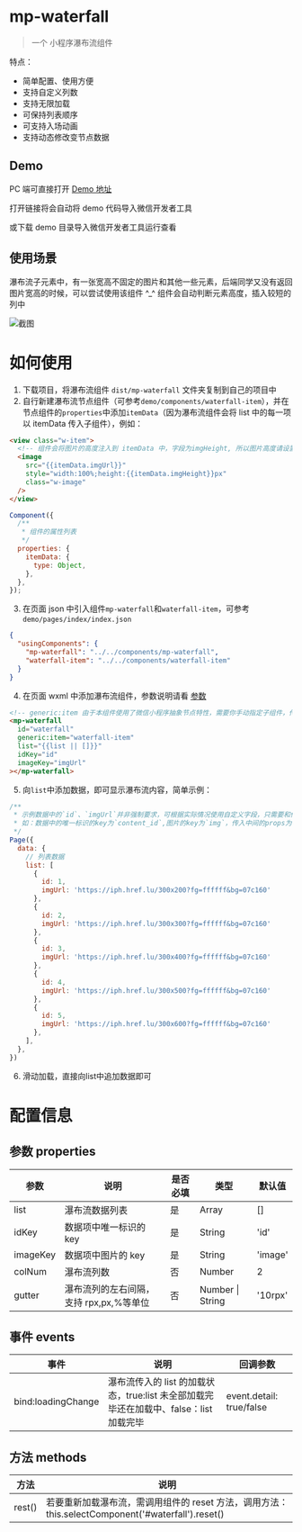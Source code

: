 # mp-waterfall

> 一个 小程序瀑布流组件

特点：

- 简单配置、使用方便
- 支持自定义列数
- 支持无限加载
- 可保持列表顺序
- 可支持入场动画
- 支持动态修改变节点数据

## Demo

PC 端可直接打开 [Demo 地址](https://developers.weixin.qq.com/s/ljX0somO70jT)

打开链接将会自动将 demo 代码导入微信开发者工具

或下载 demo 目录导入微信开发者工具运行查看

## 使用场景

瀑布流子元素中，有一张宽高不固定的图片和其他一些元素，后端同学又没有返回图片宽高的时候，可以尝试使用该组件 ^\_^
组件会自动判断元素高度，插入较短的列中

![截图](https://i.loli.net/2020/08/06/bu2kzQgHBXAqvF4.png)

# 如何使用

1. 下载项目，将瀑布流组件 `dist/mp-waterfall` 文件夹复制到自己的项目中
2. 自行新建瀑布流节点组件（可参考`demo/components/waterfall-item`），并在节点组件的`properties`中添加`itemData`（因为瀑布流组件会将 list 中的每一项以 itemData 传入子组件），例如：

```html
<view class="w-item">
  <!-- 组件会将图片的高度注入到 itemData 中，字段为imgHeight, 所以图片高度请设置为{{itemData.imgHeight}}px -->
  <image
    src="{{itemData.imgUrl}}"
    style="width:100%;height:{{itemData.imgHeight}}px"
    class="w-image"
  />
</view>
```

```js
Component({
  /**
   * 组件的属性列表
   */
  properties: {
    itemData: {
      type: Object,
    },
  },
});
```

3. 在页面 json 中引入组件`mp-waterfall`和`waterfall-item`，可参考`demo/pages/index/index.json`

```json
{
  "usingComponents": {
    "mp-waterfall": "../../components/mp-waterfall",
    "waterfall-item": "../../components/waterfall-item"
  }
}
```

4. 在页面 wxml 中添加瀑布流组件，参数说明请看 [参数](#参数-properties)

```html
<!-- generic:item 由于本组件使用了微信小程序抽象节点特性，需要你手动指定子组件，传入自行创建的瀑布流节点组件即可  -->
<mp-waterfall
  id="waterfall"
  generic:item="waterfall-item"
  list="{{list || []}}"
  idKey="id"
  imageKey="imgUrl"
></mp-waterfall>
```

5. 向`list`中添加数据，即可显示瀑布流内容，简单示例：
``` js
/**
 * 示例数据中的`id`、`imgUrl`并非强制要求，可根据实际情况使用自定义字段，只需要和传入组件的`idKey`,`imageKey`保持一致即可
 * 如：数据中的唯一标识的key为`content_id`,图片的key为`img`，传入中间的props为 <mp-waterfall idKey="content_id" imageKey="img" 其他参数... ></mp-waterfall>
 */
Page({
  data: {
    // 列表数据
    list: [
      {
        id: 1,
        imgUrl: 'https://iph.href.lu/300x200?fg=ffffff&bg=07c160'
      },
      {
        id: 2,
        imgUrl: 'https://iph.href.lu/300x300?fg=ffffff&bg=07c160'
      },
      {
        id: 3,
        imgUrl: 'https://iph.href.lu/300x400?fg=ffffff&bg=07c160'
      },
      {
        id: 4,
        imgUrl: 'https://iph.href.lu/300x500?fg=ffffff&bg=07c160'
      },
      {
        id: 5,
        imgUrl: 'https://iph.href.lu/300x600?fg=ffffff&bg=07c160'
      },
    ],
  },
})
```

6. 滑动加载，直接向list中追加数据即可

# 配置信息

## 参数 properties

| 参数     | 说明                                    | 是否必填 | 类型             | 默认值  |
| -------- | --------------------------------------- | -------- | ---------------- | ------- |
| list     | 瀑布流数据列表                          | 是       | Array            | \[\]    |
| idKey    | 数据项中唯一标识的 key                  | 是       | String           | 'id'    |
| imageKey | 数据项中图片的 key                      | 是       | String           | 'image' |
| colNum   | 瀑布流列数                              | 否       | Number           | 2       |
| gutter   | 瀑布流列的左右间隔，支持 rpx,px,%等单位 | 否       | Number \| String | '10rpx' |

## 事件 events

| 事件               | 说明                                                                                   | 回调参数                  |
| ------------------ | -------------------------------------------------------------------------------------- | ------------------------- |
| bind:loadingChange | 瀑布流传入的 list 的加载状态，true:list 未全部加载完毕还在加载中、false：list 加载完毕 | event\.detail: true/false |

## 方法 methods

| 方法     | 说明                                                                                                     |
| -------- | -------------------------------------------------------------------------------------------------------- |
| rest\(\) | 若要重新加载瀑布流，需调用组件的 reset 方法，调用方法：this\.selectComponent\('\#waterfall'\)\.reset\(\) |
